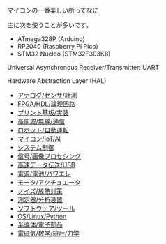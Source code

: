 マイコンの一番楽しい所ってなに

主に次を使うことが多いです。
- ATmega328P (Arduino)
- RP2040 (Raspberry Pi Pico)
- STM32 Nucleo (STM32F303K8)

Universal Asynchronous Receiver/Transmitter: UART

Hardware Abstraction Layer (HAL)

-   [アナログ/センサ/計測](https://www.zep.co.jp/cat_tech/analog)
-   [FPGA/HDL/論理回路](https://www.zep.co.jp/cat_tech/fpga)
-   [プリント基板/実装](https://www.zep.co.jp/cat_tech/board)
-   [高周波/無線/通信](https://www.zep.co.jp/cat_tech/rf)
-   [ロボット/自動運転](https://www.zep.co.jp/cat_tech/robot)
-   [マイコン/IoT/AI](https://www.zep.co.jp/cat_tech/mpu)
-   [システム制御](https://www.zep.co.jp/cat_tech/control)
-   [信号/画像プロセシング](https://www.zep.co.jp/cat_tech/signal-processing)
-   [高速データ伝送/USB](https://www.zep.co.jp/cat_tech/high-speed)
-   [電源/電池/パワエレ](https://www.zep.co.jp/cat_tech/power)
-   [モータ/アクチュエータ](https://www.zep.co.jp/cat_tech/motor)
-   [ノイズ/放熱対策](https://www.zep.co.jp/cat_tech/noise)
-   [測定器/分析装置](https://www.zep.co.jp/cat_tech/meas)
-   [ソフトウェア/ツール](https://www.zep.co.jp/cat_tech/tool)
-   [OS/Linux/Python](https://www.zep.co.jp/cat_tech/os)
-   [半導体/電子部品](https://www.zep.co.jp/cat_tech/parts)
-   [電磁気/数学/統計/力学](https://www.zep.co.jp/cat_tech/theory)
